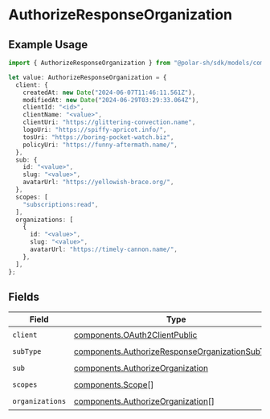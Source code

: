 # AuthorizeResponseOrganization

## Example Usage

```typescript
import { AuthorizeResponseOrganization } from "@polar-sh/sdk/models/components";

let value: AuthorizeResponseOrganization = {
  client: {
    createdAt: new Date("2024-06-07T11:46:11.561Z"),
    modifiedAt: new Date("2024-06-29T03:29:33.064Z"),
    clientId: "<id>",
    clientName: "<value>",
    clientUri: "https://glittering-convection.name",
    logoUri: "https://spiffy-apricot.info/",
    tosUri: "https://boring-pocket-watch.biz",
    policyUri: "https://funny-aftermath.name/",
  },
  sub: {
    id: "<value>",
    slug: "<value>",
    avatarUrl: "https://yellowish-brace.org/",
  },
  scopes: [
    "subscriptions:read",
  ],
  organizations: [
    {
      id: "<value>",
      slug: "<value>",
      avatarUrl: "https://timely-cannon.name/",
    },
  ],
};
```

## Fields

| Field                                                                                                              | Type                                                                                                               | Required                                                                                                           | Description                                                                                                        |
| ------------------------------------------------------------------------------------------------------------------ | ------------------------------------------------------------------------------------------------------------------ | ------------------------------------------------------------------------------------------------------------------ | ------------------------------------------------------------------------------------------------------------------ |
| `client`                                                                                                           | [components.OAuth2ClientPublic](../../models/components/oauth2clientpublic.md)                                     | :heavy_check_mark:                                                                                                 | N/A                                                                                                                |
| `subType`                                                                                                          | [components.AuthorizeResponseOrganizationSubType](../../models/components/authorizeresponseorganizationsubtype.md) | :heavy_check_mark:                                                                                                 | N/A                                                                                                                |
| `sub`                                                                                                              | [components.AuthorizeOrganization](../../models/components/authorizeorganization.md)                               | :heavy_check_mark:                                                                                                 | N/A                                                                                                                |
| `scopes`                                                                                                           | [components.Scope](../../models/components/scope.md)[]                                                             | :heavy_check_mark:                                                                                                 | N/A                                                                                                                |
| `organizations`                                                                                                    | [components.AuthorizeOrganization](../../models/components/authorizeorganization.md)[]                             | :heavy_check_mark:                                                                                                 | N/A                                                                                                                |